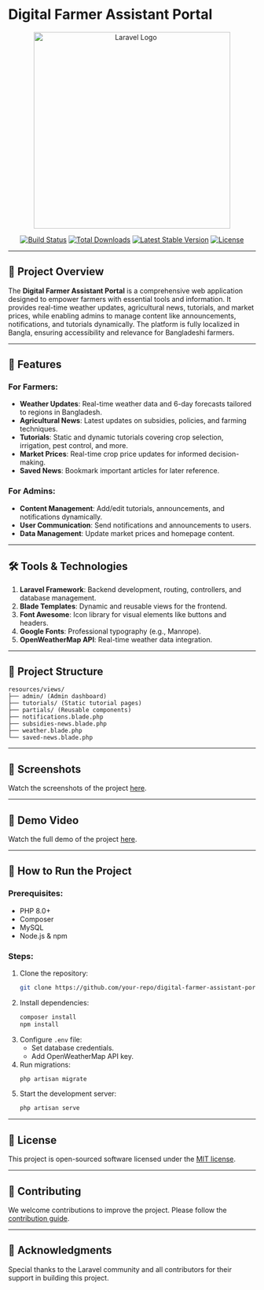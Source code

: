 # Digital Farmer Assistant Portal

<p align="center">
  <img src="https://raw.githubusercontent.com/laravel/art/master/logo-lockup/5%20SVG/2%20CMYK/1%20Full%20Color/laravel-logolockup-cmyk-red.svg" width="400" alt="Laravel Logo">
</p>

<p align="center">
  <a href="https://github.com/laravel/framework/actions"><img src="https://github.com/laravel/framework/workflows/tests/badge.svg" alt="Build Status"></a>
  <a href="https://packagist.org/packages/laravel/framework"><img src="https://img.shields.io/packagist/dt/laravel/framework" alt="Total Downloads"></a>
  <a href="https://packagist.org/packages/laravel/framework"><img src="https://img.shields.io/packagist/v/laravel/framework" alt="Latest Stable Version"></a>
  <a href="https://packagist.org/packages/laravel/framework"><img src="https://img.shields.io/packagist/l/laravel/framework" alt="License"></a>
</p>

---

## 🌾 Project Overview

The **Digital Farmer Assistant Portal** is a comprehensive web application designed to empower farmers with essential tools and information. It provides real-time weather updates, agricultural news, tutorials, and market prices, while enabling admins to manage content like announcements, notifications, and tutorials dynamically. The platform is fully localized in Bangla, ensuring accessibility and relevance for Bangladeshi farmers.

---

## 🚀 Features

### For Farmers:
- **Weather Updates**: Real-time weather data and 6-day forecasts tailored to regions in Bangladesh.
- **Agricultural News**: Latest updates on subsidies, policies, and farming techniques.
- **Tutorials**: Static and dynamic tutorials covering crop selection, irrigation, pest control, and more.
- **Market Prices**: Real-time crop price updates for informed decision-making.
- **Saved News**: Bookmark important articles for later reference.

### For Admins:
- **Content Management**: Add/edit tutorials, announcements, and notifications dynamically.
- **User Communication**: Send notifications and announcements to users.
- **Data Management**: Update market prices and homepage content.

---

## 🛠️ Tools & Technologies

1. **Laravel Framework**: Backend development, routing, controllers, and database management.
2. **Blade Templates**: Dynamic and reusable views for the frontend.
3. **Font Awesome**: Icon library for visual elements like buttons and headers.
4. **Google Fonts**: Professional typography (e.g., Manrope).
5. **OpenWeatherMap API**: Real-time weather data integration.

---

## 📂 Project Structure

```
resources/views/
├── admin/ (Admin dashboard)
├── tutorials/ (Static tutorial pages)
├── partials/ (Reusable components)
├── notifications.blade.php
├── subsidies-news.blade.php
├── weather.blade.php
└── saved-news.blade.php
```

---

## 📸 Screenshots

Watch the screenshots of the project [here](https://drive.google.com/drive/folders/1ZcJ9sSDYSi3TjTYodbnfhT-36lgT0F42?usp=sharing).

---

## 🎥 Demo Video

Watch the full demo of the project [here](https://drive.google.com/file/d/1aN2UgaocRFS2fH5qhr5mTLziIZjhOM6L/view?usp=sharing).

---

## 📖 How to Run the Project

### Prerequisites:
- PHP 8.0+
- Composer
- MySQL
- Node.js & npm

### Steps:
1. Clone the repository:
   ```bash
   git clone https://github.com/your-repo/digital-farmer-assistant-portal.git
   ```
2. Install dependencies:
   ```bash
   composer install
   npm install
   ```
3. Configure `.env` file:
   - Set database credentials.
   - Add OpenWeatherMap API key.
4. Run migrations:
   ```bash
   php artisan migrate
   ```
5. Start the development server:
   ```bash
   php artisan serve
   ```

---

## 📜 License

This project is open-sourced software licensed under the [MIT license](https://opensource.org/licenses/MIT).

---

## 🤝 Contributing

We welcome contributions to improve the project. Please follow the [contribution guide](https://laravel.com/docs/contributions).

---

## 🌟 Acknowledgments

Special thanks to the Laravel community and all contributors for their support in building this project.